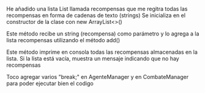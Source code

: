 He añadido una lista List<String> llamada recompensas que me regitra todas las recompensas en forma de cadenas de texto (strings)
Se inicializa en el constructor de la clase con new ArrayList<>()

Este método recibe un string (recompensa) como parámetro y lo agrega a la lista recompensas utilizando el método add()

Este método imprime en consola todas las recompensas almacenadas en la lista. Si la lista está vacía, muestra un mensaje indicando que no hay recompensas

Toco agregar varios "break;" en AgenteManager y en CombateManager para poder ejecutar bien el codigo 